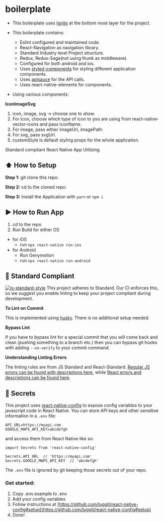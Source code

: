 #  boilerplate

* This boilerplate uses [Ignite](https://github.com/infinitered/ignite) at the bottom most layer for the project.

* This boilerplate contains:
  * Eslint configured and maintained code.
  * React-Navigation as navigation library.
  * Standard Industry level Project structure.
  * Redux, Redux-Saga(not using thunk as middleware).
  * Configured for both android and ios.
  * Uses [styled-components](https://github.com/styled-components/styled-components) for styling different application components.
  * Uses [apisauce](https://www.npmjs.com/package/apisauce) for the API calls.
  * Uses react-native-elements for components.

* Using various components:

**IconImageSvg**
1. icon, image, svg -> choose one to show.
2. For icon, choose which type of icon to you are using from react-native-vector-icons and pass iconName.
3. For image, pass either imageUrl, imagePath.
4. For svg, pass svgUrl.
5. customStyle is default styling props for the whole application.

Standard compliant React Native App Utilizing

## :arrow_up: How to Setup

**Step 1:** git clone this repo:

**Step 2:** cd to the cloned repo:

**Step 3:** Install the Application with `yarn` or `npm i`


## :arrow_forward: How to Run App

1. cd to the repo
2. Run Build for either OS
  * for iOS
    * run `npx react-native run-ios`
  * for Android
    * Run Genymotion
    * run `npx react-native run-android`

## :no_entry_sign: Standard Compliant

[![js-standard-style](https://cdn.rawgit.com/feross/standard/master/badge.svg)](https://github.com/feross/standard)
This project adheres to Standard.  Our CI enforces this, so we suggest you enable linting to keep your project compliant during development.

**To Lint on Commit**

This is implemented using [husky](https://github.com/typicode/husky). There is no additional setup needed.

**Bypass Lint**

If you have to bypass lint for a special commit that you will come back and clean (pushing something to a branch etc.) then you can bypass git hooks with adding `--no-verify` to your commit command.

**Understanding Linting Errors**

The linting rules are from JS Standard and React-Standard.  [Regular JS errors can be found with descriptions here](http://eslint.org/docs/rules/), while [React errors and descriptions can be found here](https://github.com/yannickcr/eslint-plugin-react).

## :closed_lock_with_key: Secrets

This project uses [react-native-config](https://github.com/luggit/react-native-config) to expose config variables to your javascript code in React Native. You can store API keys
and other sensitive information in a `.env` file:

```
API_URL=https://myapi.com
GOOGLE_MAPS_API_KEY=abcdefgh
```

and access them from React Native like so:

```
import Secrets from 'react-native-config'

Secrets.API_URL  // 'https://myapi.com'
Secrets.GOOGLE_MAPS_API_KEY  // 'abcdefgh'
```

The `.env` file is ignored by git keeping those secrets out of your repo.

### Get started:
1. Copy .env.example to .env
2. Add your config variables
3. Follow instructions at [https://github.com/luggit/react-native-config#setup](https://github.com/luggit/react-native-config#setup)
4. Done!
